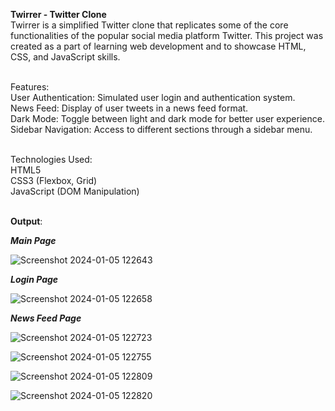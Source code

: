 **Twirrer - Twitter Clone**<br/>
Twirrer is a simplified Twitter clone that replicates some of the core functionalities of the popular social media platform Twitter.
This project was created as a part of learning web development and to showcase HTML, CSS, and JavaScript skills.
<br/><br/>

Features: <br/>
User Authentication: Simulated user login and authentication system.<br/>
News Feed: Display of user tweets in a news feed format.<br/>
Dark Mode: Toggle between light and dark mode for better user experience.<br/>
Sidebar Navigation: Access to different sections through a sidebar menu.<br/>
<br/>

Technologies Used: <br/>
HTML5<br/>
CSS3 (Flexbox, Grid)<br/>
JavaScript (DOM Manipulation)<br/>
<br/>

**Output**: <br/>

***Main Page***<br/>

![Screenshot 2024-01-05 122643](https://github.com/PrashantBarai/Twirrer-Twitter_Clone/assets/144236026/40c71244-2524-4d97-91e6-3126c85d28a0)<br/>


***Login Page***<br/>

![Screenshot 2024-01-05 122658](https://github.com/PrashantBarai/Twirrer-Twitter_Clone/assets/144236026/7fdc5215-1684-413e-a51d-ac4415f039ef)<br/>


***News Feed Page***<br/>

![Screenshot 2024-01-05 122723](https://github.com/PrashantBarai/Twirrer-Twitter_Clone/assets/144236026/e202543a-56b6-4932-9a41-235afc1be713)<br/>

![Screenshot 2024-01-05 122755](https://github.com/PrashantBarai/Twirrer-Twitter_Clone/assets/144236026/24131284-b189-47b8-8866-2bac9df70a51)<br/>

![Screenshot 2024-01-05 122809](https://github.com/PrashantBarai/Twirrer-Twitter_Clone/assets/144236026/a7ad107d-228c-4a9f-9b0e-c353c48dd9bf)<br/>

![Screenshot 2024-01-05 122820](https://github.com/PrashantBarai/Twirrer-Twitter_Clone/assets/144236026/4720e6f4-bd3e-4522-8273-90fbc9a0c25c)

